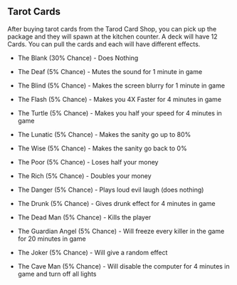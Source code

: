 ## Tarot Cards
After buying tarot cards from the Tarod Card Shop, you can pick up the package and they will spawn at the kitchen counter. A deck will have 12 Cards. You can pull the cards and each will have different effects.

* The Blank (30% Chance) - Does Nothing

* The Deaf (5% Chance) - Mutes the sound for 1 minute in game
* The Blind (5% Chance) - Makes the screen blurry for 1 minute in game
  
* The Flash (5% Chance) - Makes you 4X Faster for 4 minutes in game
* The Turtle (5% Chance) - Makes you half your speed for 4 minutes in game

* The Lunatic (5% Chance) - Makes the sanity go up to 80%
* The Wise (5% Chance) - Makes the sanity go back to 0%

* The Poor (5% Chance) - Loses half your money
* The Rich (5% Chance) - Doubles your money

* The Danger (5% Chance) - Plays loud evil laugh (does nothing)
* The Drunk (5% Chance) - Gives drunk effect for 4 minutes in game

* The Dead Man (5% Chance) - Kills the player 
* The Guardian Angel (5% Chance) - Will freeze every killer in the game for 20 minutes in game

* The Joker (5% Chance) - Will give a random effect 
* The Cave Man (5% Chance) - Will disable the computer for 4 minutes in game and turn off all lights
  
